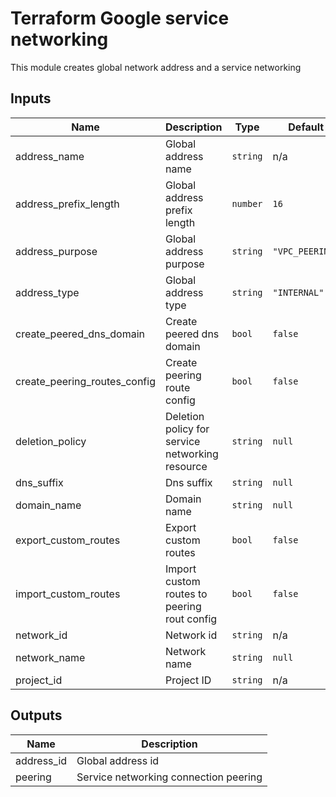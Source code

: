 # Terraform Google service networking

This module creates global network address and a service networking
<!-- BEGINNING OF PRE-COMMIT-TERRAFORM DOCS HOOK -->
## Inputs

| Name | Description | Type | Default | Required |
|------|-------------|------|---------|:--------:|
| address\_name | Global address name | `string` | n/a | yes |
| address\_prefix\_length | Global address prefix length | `number` | `16` | no |
| address\_purpose | Global address purpose | `string` | `"VPC_PEERING"` | no |
| address\_type | Global address type | `string` | `"INTERNAL"` | no |
| create\_peered\_dns\_domain | Create peered dns domain | `bool` | `false` | no |
| create\_peering\_routes\_config | Create peering route config | `bool` | `false` | no |
| deletion\_policy | Deletion policy for service networking resource | `string` | `null` | no |
| dns\_suffix | Dns suffix | `string` | `null` | no |
| domain\_name | Domain name | `string` | `null` | no |
| export\_custom\_routes | Export custom routes | `bool` | `false` | no |
| import\_custom\_routes | Import custom routes to peering rout config | `bool` | `false` | no |
| network\_id | Network id | `string` | n/a | yes |
| network\_name | Network name | `string` | `null` | no |
| project\_id | Project ID | `string` | n/a | yes |

## Outputs

| Name | Description |
|------|-------------|
| address\_id | Global address id |
| peering | Service networking connection peering |

<!-- END OF PRE-COMMIT-TERRAFORM DOCS HOOK -->
